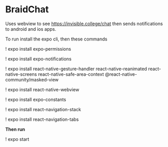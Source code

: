 # BraidChat
Uses webview to see https://invisible.college/chat then sends notifications to android and ios apps. 

To run install the expo cli, then these commands

! expo install expo-permissions

! expo install expo-notifications

! expo install react-native-gesture-handler react-native-reanimated react-native-screens react-native-safe-area-context @react-native-community/masked-view

! expo install react-native-webview

! expo install expo-constants

! expo install react-navigation-stack

! expo install react-navigation-tabs

**Then run**

! expo start